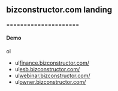 ## bizconstructor.com landing
=====================

#### Demo
ol
 * ul[finance.bizconstructor.com/](http://finance.bizconstructor.com/)
 * ul[esb.bizconstructor.com/](http://esb.bizconstructor.com/)
 * ul[webinar.bizconstructor.com/](http://webinar.bizconstructor.com/thanks-tp)
 * ul[owner.bizconstructor.com/](http://owner.bizconstructor.com/)
